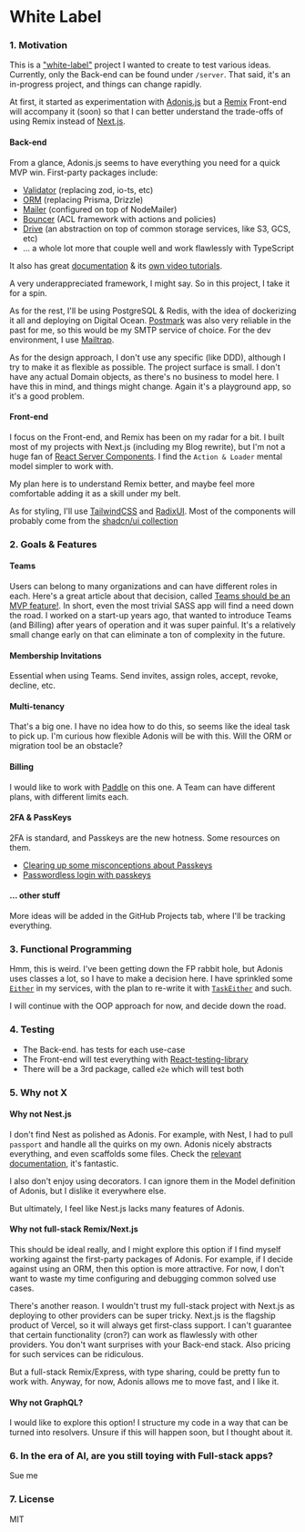 # White Label

### 1. Motivation

This is a ["white-label"](https://en.wikipedia.org/wiki/White-label_product) project I wanted to create to test various ideas. Currently, only the Back-end can be found under `/server`. That said, it's an in-progress project, and things can change rapidly.

At first, it started as experimentation with [Adonis.js](https://adonisjs.com/) but a [Remix](https://remix.run/) Front-end will accompany it (soon) so that I can better understand the trade-offs of using Remix instead of [Next.js](https://nextjs.org/).

#### Back-end

From a glance, Adonis.js seems to have everything you need for a quick MVP win. First-party packages include:

- [Validator](https://docs.adonisjs.com/guides/validator/introduction) (replacing zod, io-ts, etc)
- [ORM](https://docs.adonisjs.com/guides/models/introduction) (replacing Prisma, Drizzle)
- [Mailer](https://docs.adonisjs.com/guides/mailer) (configured on top of NodeMailer)
- [Bouncer](https://docs.adonisjs.com/guides/authorization) (ACL framework with actions and policies)
- [Drive](https://docs.adonisjs.com/guides/drive) (an abstraction on top of common storage services, like S3, GCS, etc)
- ... a whole lot more that couple well and work flawlessly with TypeScript

It also has great [documentation](https://docs.adonisjs.com/guides/introduction) & its [own video tutorials](https://adocasts.com/).

A very underappreciated framework, I might say. So in this project, I take it for a spin.

As for the rest, I'll be using PostgreSQL & Redis, with the idea of dockerizing it all and deploying on Digital Ocean. [Postmark](https://postmarkapp.com/) was also very reliable in the past for me, so this would be my SMTP service of choice. For the dev environment, I use [Mailtrap](https://mailtrap.io/).

As for the design approach, I don't use any specific (like DDD), although I try to make it as flexible as possible. The project surface is small. I don't have any actual Domain objects, as there's no business to model here. I have this in mind, and things might change. Again it's a playground app, so it's a good problem.

#### Front-end

I focus on the Front-end, and Remix has been on my radar for a bit. I built most of my projects with Next.js (including my Blog rewrite), but I'm not a huge fan of [React Server Components](https://nextjs.org/docs/getting-started/react-essentials#server-components). I find the `Action & Loader` mental model simpler to work with.

My plan here is to understand Remix better, and maybe feel more comfortable adding it as a skill under my belt.

As for styling, I'll use [TailwindCSS](https://tailwindcss.com/) and [RadixUI](https://www.radix-ui.com/). Most of the components will probably come from the [shadcn/ui collection](https://ui.shadcn.com/)

### 2. Goals & Features

#### Teams

Users can belong to many organizations and can have different roles in each. Here's a great article about that decision, called [Teams should be an MVP feature!](https://blog.bullettrain.co/teams-should-be-an-mvp-feature/). In short, even the most trivial SASS app will find a need down the road. I worked on a start-up years ago, that wanted to introduce Teams (and Billing) after years of operation and it was super painful. It's a relatively small change early on that can eliminate a ton of complexity in the future.

#### Membership Invitations

Essential when using Teams. Send invites, assign roles, accept, revoke, decline, etc.

#### Multi-tenancy

That's a big one. I have no idea how to do this, so seems like the ideal task to pick up. I'm curious how flexible Adonis will be with this. Will the ORM or migration tool be an obstacle?

#### Billing

I would like to work with [Paddle](https://www.paddle.com/) on this one. A Team can have different plans, with different limits each.

#### 2FA & PassKeys

2FA is standard, and Passkeys are the new hotness. Some resources on them.

- [Clearing up some misconceptions about Passkeys](https://www.stavros.io/posts/clearing-up-some-passkeys-misconceptions)
- [Passwordless login with passkeys](https://developers.google.com/identity/passkeys)

#### ... other stuff

More ideas will be added in the GitHub Projects tab, where I'll be tracking everything.

### 3. Functional Programming

Hmm, this is weird. I've been getting down the FP rabbit hole, but Adonis uses classes a lot, so I have to make a decision here. I have sprinkled some [`Either`](https://gcanti.github.io/fp-ts/modules/Either.ts.html) in my services, with the plan to re-write it with [`TaskEither`](https://gcanti.github.io/fp-ts/modules/TaskEither.ts.html) and such.

I will continue with the OOP approach for now, and decide down the road.

### 4. Testing

- The Back-end. has tests for each use-case
- The Front-end will test everything with [React-testing-library](https://testing-library.com/docs/react-testing-library/intro/)
- There will be a 3rd package, called `e2e` which will test both

### 5. Why not X

#### Why not Nest.js

I don't find Nest as polished as Adonis. For example, with Nest, I had to pull `passport` and handle all the quirks on my own. Adonis nicely abstracts everything, and even scaffolds some files. Check the [relevant documentation](https://docs.adonisjs.com/guides/auth/introduction), it's fantastic.

I also don't enjoy using decorators. I can ignore them in the Model definition of Adonis, but I dislike it everywhere else.

But ultimately, I feel like Nest.js lacks many features of Adonis.

#### Why not full-stack Remix/Next.js

This should be ideal really, and I might explore this option if I find myself working against the first-party packages of Adonis. For example, if I decide against using an ORM, then this option is more attractive. For now, I don't want to waste my time configuring and debugging common solved use cases.

There's another reason. I wouldn't trust my full-stack project with Next.js as deploying to other providers can be super tricky. Next.js is the flagship product of Vercel, so it will always get first-class support. I can't guarantee that certain functionality (cron?) can work as flawlessly with other providers. You don't want surprises with your Back-end stack. Also pricing for such services can be ridiculous.

But a full-stack Remix/Express, with type sharing, could be pretty fun to work with. Anyway, for now, Adonis allows me to move fast, and I like it.

#### Why not GraphQL?

I would like to explore this option! I structure my code in a way that can be turned into resolvers. Unsure if this will happen soon, but I thought about it.

### 6. In the era of AI, are you still toying with Full-stack apps?

Sue me

### 7. License

MIT
